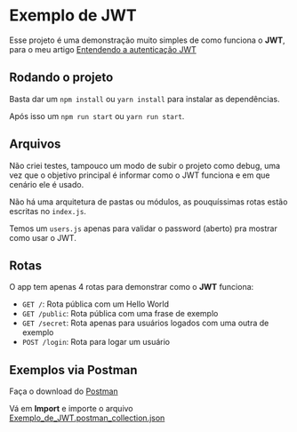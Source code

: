 # Exemplo de JWT

Esse projeto é uma demonstração muito simples de como funciona o **JWT**, para o meu artigo [Entendendo a autenticação JWT](https://guilhermesteves.dev/tutoriais/entendendo-a-autenticacao-jwt)

## Rodando o projeto

Basta dar um `npm install` ou `yarn install` para instalar as dependências.

Após isso um `npm run start` ou `yarn run start`.

## Arquivos

Não criei testes, tampouco um modo de subir o projeto como debug, uma vez que o objetivo principal é informar como o JWT funciona e em que cenário ele é usado.

Não há uma arquitetura de pastas ou módulos, as pouquíssimas rotas estão escritas no `index.js`.

Temos um `users.js` apenas para validar o password (aberto) pra mostrar como usar o JWT.

## Rotas

O app tem apenas 4 rotas para demonstrar como o **JWT** funciona:

- `GET /`: Rota pública com um Hello World
- `GET /public`: Rota pública com uma frase de exemplo
- `GET /secret`: Rota apenas para usuários logados com uma outra de exemplo
- `POST /login`: Rota para logar um usuário

## Exemplos via Postman

Faça o download do [Postman](https://www.postman.com/)

Vá em **Import** e importe o arquivo [Exemplo_de_JWT.postman_collection.json](./Exemplo_de_JWT.postman_collection.json)
